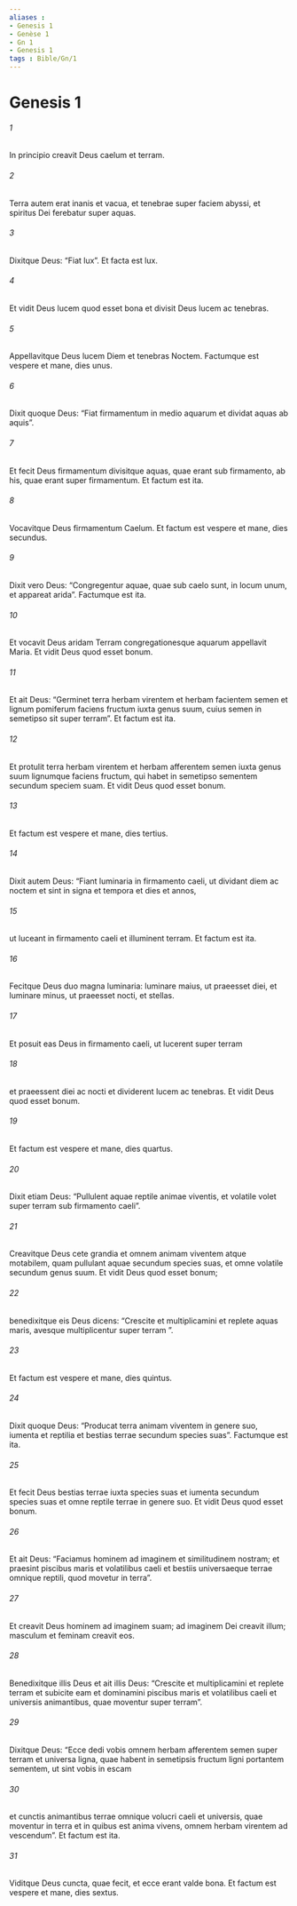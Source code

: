 ```yaml
---
aliases : 
- Genesis 1
- Genèse 1
- Gn 1
- Genesis 1
tags : Bible/Gn/1
---
```


# Genesis 1

###### 1
In principio creavit Deus caelum et terram. 
###### 2
Terra autem erat inanis et vacua, et tenebrae super faciem abyssi, et spiritus Dei ferebatur super aquas.
###### 3
Dixitque Deus: “Fiat lux”. Et facta est lux. 
###### 4
Et vidit Deus lucem quod esset bona et divisit Deus lucem ac tenebras. 
###### 5
Appellavitque Deus lucem Diem et tenebras Noctem. Factumque est vespere et mane, dies unus.
###### 6
Dixit quoque Deus: “Fiat firmamentum in medio aquarum et dividat aquas ab aquis”. 
###### 7
Et fecit Deus firmamentum divisitque aquas, quae erant sub firmamento, ab his, quae erant super firmamentum. Et factum est ita. 
###### 8
Vocavitque Deus firmamentum Caelum. Et factum est vespere et mane, dies secundus.
###### 9
Dixit vero Deus: “Congregentur aquae, quae sub caelo sunt, in locum unum, et appareat arida”. Factumque est ita. 
###### 10
Et vocavit Deus aridam Terram congregationesque aquarum appellavit Maria. Et vidit Deus quod esset bonum. 
###### 11
Et ait Deus: “Germinet terra herbam virentem et herbam facientem semen et lignum pomiferum faciens fructum iuxta genus suum, cuius semen in semetipso sit super terram”. Et factum est ita. 
###### 12
Et protulit terra herbam virentem et herbam afferentem semen iuxta genus suum lignumque faciens fructum, qui habet in semetipso sementem secundum speciem suam. Et vidit Deus quod esset bonum. 
###### 13
Et factum est vespere et mane, dies tertius.
###### 14
Dixit autem Deus: “Fiant luminaria in firmamento caeli, ut dividant diem ac noctem et sint in signa et tempora et dies et annos, 
###### 15
ut luceant in firmamento caeli et illuminent terram. Et factum est ita. 
###### 16
Fecitque Deus duo magna luminaria: luminare maius, ut praeesset diei, et luminare minus, ut praeesset nocti, et stellas. 
###### 17
Et posuit eas Deus in firmamento caeli, ut lucerent super terram 
###### 18
et praeessent diei ac nocti et dividerent lucem ac tenebras. Et vidit Deus quod esset bonum. 
###### 19
Et factum est vespere et mane, dies quartus.
###### 20
Dixit etiam Deus: “Pullulent aquae reptile animae viventis, et volatile volet super terram sub firmamento caeli”. 
###### 21
Creavitque Deus cete grandia et omnem animam viventem atque motabilem, quam pullulant aquae secundum species suas, et omne volatile secundum genus suum. Et vidit Deus quod esset bonum; 
###### 22
benedixitque eis Deus dicens: “Crescite et multiplicamini et replete aquas maris, avesque multiplicentur super terram ”. 
###### 23
Et factum est vespere et mane, dies quintus.
###### 24
Dixit quoque Deus: “Producat terra animam viventem in genere suo, iumenta et reptilia et bestias terrae secundum species suas”. Factumque est ita. 
###### 25
Et fecit Deus bestias terrae iuxta species suas et iumenta secundum species suas et omne reptile terrae in genere suo. Et vidit Deus quod esset bonum.
###### 26
Et ait Deus: “Faciamus hominem ad imaginem et similitudinem nostram; et praesint piscibus maris et volatilibus caeli et bestiis universaeque terrae omnique reptili, quod movetur in terra”.
###### 27
Et creavit Deus hominem ad imaginem suam; ad imaginem Dei creavit illum; masculum et feminam creavit eos. 
###### 28
Benedixitque illis Deus et ait illis Deus: “Crescite et multiplicamini et replete terram et subicite eam et dominamini piscibus maris et volatilibus caeli et universis animantibus, quae moventur super terram”. 
###### 29
Dixitque Deus: “Ecce dedi vobis omnem herbam afferentem semen super terram et universa ligna, quae habent in semetipsis fructum ligni portantem sementem, ut sint vobis in escam 
###### 30
et cunctis animantibus terrae omnique volucri caeli et universis, quae moventur in terra et in quibus est anima vivens, omnem herbam virentem ad vescendum”. Et factum est ita. 
###### 31
Viditque Deus cuncta, quae fecit, et ecce erant valde bona. Et factum est vespere et mane, dies sextus.
